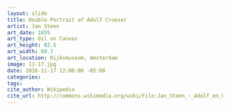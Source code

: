 ```yaml
---
layout: slide
title: Double Portrait of Adolf Croeser
artist: Jan Steen
art_date: 1655
art_type: Oil on Canvas
art_height: 82.5
art_width: 68.7
art_location: Rijksmuseum, Amsterdam
image: 11-17.jpg
date: 2016-11-17 12:00:00 -05:00
categories:
tags:
cite_author: Wikipedia
cite_url: http://commons.wikimedia.org/wiki/File:Jan_Steen_-_Adolf_en_Catharina_Croeser_aan_de_Oude_Delft_1655.jpg
---
```

